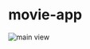 # movie-app
![main view](https://user-images.githubusercontent.com/93629526/154083849-f7bc41ba-fef5-4e1e-a3c7-8dafa346eebb.jpg)
